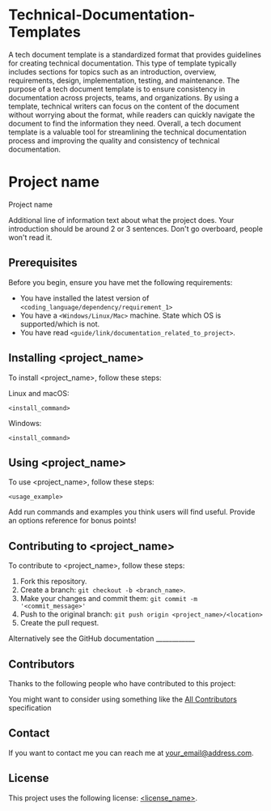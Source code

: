 # Technical-Documentation-Templates


A tech document template is a standardized format that provides guidelines for creating technical documentation. This type of template typically includes sections for topics such as an introduction, overview, requirements, design, implementation, testing, and maintenance. The purpose of a tech document template is to ensure consistency in documentation across projects, teams, and organizations. By using a template, technical writers can focus on the content of the document without worrying about the format, while readers can quickly navigate the document to find the information they need. Overall, a tech document template is a valuable tool for streamlining the technical documentation process and improving the quality and consistency of technical documentation.


# Project name
Project name

Additional line of information text about what the project does. Your introduction should be around 2 or 3 sentences. Don't go overboard, people won't read it.

## Prerequisites

Before you begin, ensure you have met the following requirements:
<!--- These are just example requirements. Add, duplicate or remove as required --->
* You have installed the latest version of `<coding_language/dependency/requirement_1>`
* You have a `<Windows/Linux/Mac>` machine. State which OS is supported/which is not.
* You have read `<guide/link/documentation_related_to_project>`.

## Installing <project_name>


To install <project_name>, follow these steps:

Linux and macOS:
```
<install_command>
```

Windows:
```
<install_command>
```
## Using <project_name>

To use <project_name>, follow these steps:

```
<usage_example>
```

Add run commands and examples you think users will find useful. Provide an options reference for bonus points!


## Contributing to <project_name>
<!--- If your README is long or you have some specific process or steps you want contributors to follow, consider creating a separate CONTRIBUTING.md file--->
To contribute to <project_name>, follow these steps:

1. Fork this repository.
2. Create a branch: `git checkout -b <branch_name>`.
3. Make your changes and commit them: `git commit -m '<commit_message>'`
4. Push to the original branch: `git push origin <project_name>/<location>`
5. Create the pull request.

Alternatively see the GitHub documentation ____________

## Contributors

Thanks to the following people who have contributed to this project:

You might want to consider using something like the [All Contributors](https://github.com/all-contributors/all-contributors) specification

## Contact

If you want to  contact me you can reach me at <your_email@address.com>.

## License
<!--- If you're not sure which open license to use see https://choosealicense.com/--->
This project uses the following license: [<license_name>](<link>).
